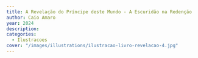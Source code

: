 ```yaml
---
title: A Revelação do Príncipe deste Mundo - A Escuridão na Redenção
author: Caio Amaro
year: 2024
description: 
categories:
  - Ilustracoes
cover: "/images/illustrations/ilustracao-livro-revelacao-4.jpg"
---
```



